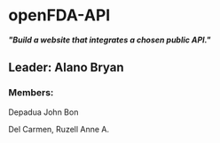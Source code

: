 # openFDA-API
***"Build a website that integrates a chosen public API."***
## Leader: Alano Bryan
### Members:
Depadua John Bon

Del Carmen, Ruzell Anne A.
